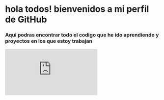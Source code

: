 # hola todos! bienvenidos a mi perfil de GitHub


### Aqui podras encontrar todo  el codigo que he ido aprendiendo y proyectos en los que estoy trabajan

![](https://es.pngtree.com/freebackground/modern-double-color-futuristic-neon-background_1181573.html)
